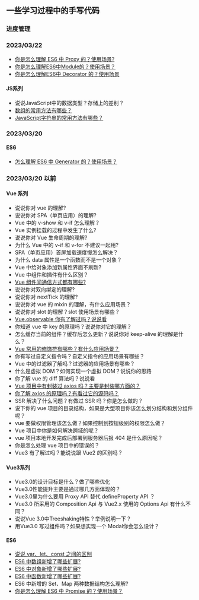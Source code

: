 ## 一些学习过程中的手写代码

### 进度管理

### 2023/03/22

- [你是怎么理解 ES6 中 Proxy 的？使用场景?](./js/es6/proxy.js)
- [你是怎么理解ES6中Module的？使用场景？](./js/es6/module.js)
- [你是怎么理解ES6中 Decorator 的？使用场景](./js/es6/decorator.js)

#### JS系列
- 说说JavaScript中的数据类型？存储上的差别？
- [数组的常用方法有哪些？](./js/array.js)
- [JavaScript字符串的常用方法有哪些？](./js/string.js)


### 2023/03/20

#### ES6

- [怎么理解 ES6 中 Generator 的？使用场景？](./js/es6/generator.js)

### 2023/03/20 以前

#### Vue 系列

- 说说你对 vue 的理解?
- 说说你对 SPA（单页应用）的理解?
- Vue 中的 v-show 和 v-if 怎么理解？
- Vue 实例挂载的过程中发生了什么?
- 说说你对 Vue 生命周期的理解?
- 为什么 Vue 中的 v-if 和 v-for 不建议一起用?
- SPA（单页应用）首屏加载速度慢怎么解决？
- 为什么 data 属性是一个函数而不是一个对象？
- Vue 中给对象添加新属性界面不刷新?
- Vue 中组件和插件有什么区别？
- [Vue 组件间通信方式都有哪些?](./vue-demo/src/views/page/index.vue)
- 说说你对双向绑定的理解?
- 说说你对 nextTick 的理解?
- 说说你对 vue 的 mixin 的理解，有什么应用场景？
- 说说你对 slot 的理解？slot 使用场景有哪些？
- [Vue.observable 你有了解过吗？说说看](./vue-demo/src/stores.js)
- 你知道 vue 中 key 的原理吗？说说你对它的理解？
- 怎么缓存当前的组件？缓存后怎么更新？说说你对 keep-alive 的理解是什么？
- [Vue 常用的修饰符有哪些？有什么应用场景？](./vue-demo/src/views/page1/index.vue)
- 你有写过自定义指令吗？自定义指令的应用场景有哪些？
- Vue 中的过滤器了解吗？过滤器的应用场景有哪些？
- 什么是虚拟 DOM？如何实现一个虚拟 DOM？说说你的思路
- 你了解 vue 的 diff 算法吗？说说看
- [Vue 项目中有封装过 axios 吗？主要是封装哪方面的？](./vue-demo/src/lib/http/index.js)
- [你了解 axios 的原理吗？有看过它的源码吗？](./vue-demo/src/lib/MyAxios/MyAxios.js)
- SSR 解决了什么问题？有做过 SSR 吗？你是怎么做的？
- 说下你的 vue 项目的目录结构，如果是大型项目你该怎么划分结构和划分组件呢？
- vue 要做权限管理该怎么做？如果控制到按钮级别的权限怎么做？
- Vue 项目中你是如何解决跨域的呢？
- vue 项目本地开发完成后部署到服务器后报 404 是什么原因呢？
- 你是怎么处理 vue 项目中的错误的？
- Vue3 有了解过吗？能说说跟 Vue2 的区别吗？

#### Vue3系列
- Vue3.0的设计目标是什么？做了哪些优化
- Vue3.0性能提升主要是通过哪几方面体现的？
- Vue3.0里为什么要用 Proxy API 替代 defineProperty API ？
- Vue3.0 所采用的 Composition Api 与 Vue2.x 使用的 Options Api 有什么不同？
- 说说Vue 3.0中Treeshaking特性？举例说明一下？
- 用Vue3.0 写过组件吗？如果想实现一个 Modal你会怎么设计？


#### ES6

- [说说 var、let、const 之间的区别](./js/es6/variable.js)
- [ES6 中数组新增了哪些扩展?](./js/es6/arrary.js)
- [ES6 中对象新增了哪些扩展?](./js/es6/object.js)
- [ES6 中函数新增了哪些扩展?](./js/es6/function.js)
- ES6 中新增的 Set、Map 两种数据结构怎么理解?
- [你是怎么理解 ES6 中 Promise 的？使用场景？](./js/es6/promise.js)
